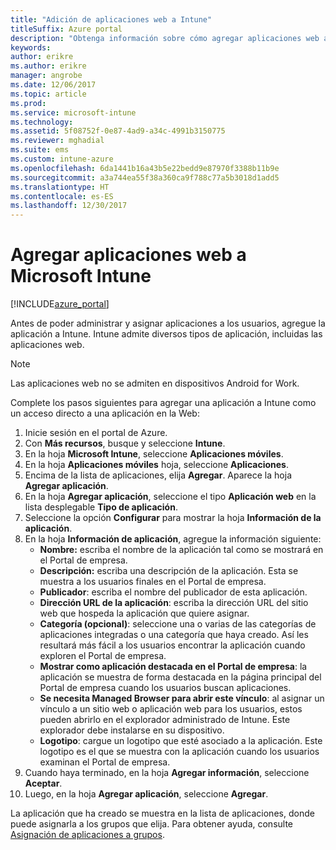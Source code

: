 ```yaml
---
title: "Adición de aplicaciones web a Intune"
titleSuffix: Azure portal
description: "Obtenga información sobre cómo agregar aplicaciones web a Intune\"."
keywords: 
author: erikre
ms.author: erikre
manager: angrobe
ms.date: 12/06/2017
ms.topic: article
ms.prod: 
ms.service: microsoft-intune
ms.technology: 
ms.assetid: 5f08752f-0e87-4ad9-a34c-4991b3150775
ms.reviewer: mghadial
ms.suite: ems
ms.custom: intune-azure
ms.openlocfilehash: 6da1441b16a43b5e22bedd9e87970f3388b11b9e
ms.sourcegitcommit: a3a744ea55f38a360ca9f788c77a5b3018d1add5
ms.translationtype: HT
ms.contentlocale: es-ES
ms.lasthandoff: 12/30/2017
---
```

# <a name="how-to-add-web-apps-to-microsoft-intune"></a>Agregar aplicaciones web a Microsoft Intune

[!INCLUDE[azure_portal](./includes/azure_portal.md)]

Antes de poder administrar y asignar aplicaciones a los usuarios, agregue la aplicación a Intune. Intune admite diversos tipos de aplicación, incluidas las aplicaciones web.

> [!Note]
> Las aplicaciones web no se admiten en dispositivos Android for Work.

Complete los pasos siguientes para agregar una aplicación a Intune como un acceso directo a una aplicación en la Web:

1. Inicie sesión en el portal de Azure.
2. Con **Más recursos**, busque y seleccione **Intune**.
3. En la hoja **Microsoft Intune**, seleccione **Aplicaciones móviles**.
4. En la hoja **Aplicaciones móviles** hoja, seleccione **Aplicaciones**.
5. Encima de la lista de aplicaciones, elija **Agregar**. Aparece la hoja **Agregar aplicación**.
6. En la hoja **Agregar aplicación**, seleccione el tipo **Aplicación web** en la lista desplegable **Tipo de aplicación**.
7. Seleccione la opción **Configurar** para mostrar la hoja **Información de la aplicación**.
8. En la hoja **Información de aplicación**, agregue la información siguiente:
    - **Nombre:** escriba el nombre de la aplicación tal como se mostrará en el Portal de empresa.
    - **Descripción:** escriba una descripción de la aplicación. Esta se muestra a los usuarios finales en el Portal de empresa.
    - **Publicador**: escriba el nombre del publicador de esta aplicación.
    - **Dirección URL de la aplicación**: escriba la dirección URL del sitio web que hospeda la aplicación que quiere asignar.
    - **Categoría (opcional)**: seleccione una o varias de las categorías de aplicaciones integradas o una categoría que haya creado. Así les resultará más fácil a los usuarios encontrar la aplicación cuando exploren el Portal de empresa.
    - **Mostrar como aplicación destacada en el Portal de empresa**: la aplicación se muestra de forma destacada en la página principal del Portal de empresa cuando los usuarios buscan aplicaciones.
    - **Se necesita Managed Browser para abrir este vínculo**: al asignar un vínculo a un sitio web o aplicación web para los usuarios, estos pueden abrirlo en el explorador administrado de Intune. Este explorador debe instalarse en su dispositivo.
    - **Logotipo**: cargue un logotipo que esté asociado a la aplicación. Este logotipo es el que se muestra con la aplicación cuando los usuarios examinan el Portal de empresa.
9. Cuando haya terminado, en la hoja **Agregar información**, seleccione **Aceptar**.
10. Luego, en la hoja **Agregar aplicación**, seleccione **Agregar**.

La aplicación que ha creado se muestra en la lista de aplicaciones, donde puede asignarla a los grupos que elija. Para obtener ayuda, consulte [Asignación de aplicaciones a grupos](apps-deploy.md).